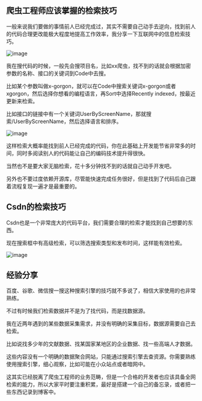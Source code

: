 ## 爬虫工程师应该掌握的检索技巧

一般来说我们要做的事情前人已经完成过，其实不需要自己动手去逆向，找到前人的代码合理更改能极大程度地提高工作效率，我分享一下互联网中的信息检索技巧。

![image](https://user-images.githubusercontent.com/45314745/171538214-e80b534a-bbaa-4c4a-a1cd-3cf47231b8c2.png)

我在搜代码的时候，一般先会搜项目名，比如xx爬虫，找不到的话就会根据加密参数的名称、接口的关键词到Code中去搜。

比如某个参数叫做x-gorgon，就可以在Code中搜索关键词x-gorgon或者xgorgon，然后选择你想看的编程语言，再Sort中选择Recently indexed，按最近更新来检索。

比如接口的链接中有一个关键词UserByScreenName，那就搜索/UserByScreenName，然后选择语言和排序。

![image](https://user-images.githubusercontent.com/45314745/171538280-430613f5-8e2c-498e-b9e0-60cef7c76c7e.png)

这样检索大概率能找到前人已经完成的代码，你在此基础上开发能节省非常多的时间，同时多阅读别人的代码能让自己的编码技术提升得很快。

当然也不是要大家无脑检索，花十多分钟找不到的话就自己动手开发吧。

另外也不要过度依赖开源库，尽管能快速完成任务很好，但是找到了代码后自己跟着流程复现一遍才是最重要的。


## Csdn的检索技巧
Csdn也是一个非常庞大的代码平台，我们需要合理的检索才能找到自己想要的东西。

现在搜索框中有高级检索，可以筛选搜索类型和发布时间，这样能有效检索。

![image](https://user-images.githubusercontent.com/45314745/171538392-b4abb724-f416-410f-9af0-4e9917ee875b.png)

## 经验分享

百度、谷歌、微信搜一搜这种搜索引擎的技巧就不多说了，相信大家使用的也非常熟练。

不过有时候我们检索数据并不是为了找代码，而是找数据源。

我在近两年遇到的某些数据采集需求，并没有明确的采集目标，数据源需要自己去检索。

比如说找多少年的文献数据、找某国家某地区的企业数据、找一些高端人才数据。

这些内容没有一个明确的数据聚合网站，只能通过搜索引擎去查资源。你需要熟练使用搜索引擎，细心观察，比如可能在小众站点或者暗网中。

这其实已经脱离了爬虫工程师的业务范畴，但是一个合格的开发者也应该具备全网检索的能力，所以大家平时要注重积累，最好是搭建一个自己的备忘录，或者把一些东西记录到博客中。
